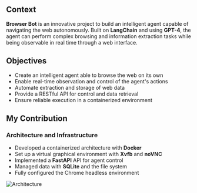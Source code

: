 ## Context
**Browser Bot** is an innovative project to build an intelligent agent capable of navigating the web autonomously. Built on **LangChain** and using **GPT-4**, the agent can perform complex browsing and information extraction tasks while being observable in real time through a web interface.

## Objectives
- Create an intelligent agent able to browse the web on its own
- Enable real-time observation and control of the agent's actions
- Automate extraction and storage of web data
- Provide a RESTful API for control and data retrieval
- Ensure reliable execution in a containerized environment

## My Contribution

### Architecture and Infrastructure
- Developed a containerized architecture with **Docker**
- Set up a virtual graphical environment with **Xvfb** and **noVNC**
- Implemented a **FastAPI** API for agent control
- Managed data with **SQLite** and the file system
- Fully configured the Chrome headless environment

![Architecture](/projects/browser-schem.png)
